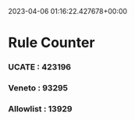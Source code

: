 2023-04-06 01:16:22.427678+00:00
# Rule Counter 
 ### UCATE : 423196

 ### Veneto : 93295

 ### Allowlist : 13929